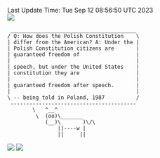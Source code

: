 Last Update Time: 
Tue Sep 12 08:56:50 UTC 2023
<br>![](https://img.shields.io/badge/%E5%A4%A7%E5%AE%B6-%E5%AE%89%E5%AE%89-green)<br>
```
 ________________________________________
/ Q: How does the Polish Constitution    \
| differ from the American? A: Under the |
| Polish Constitution citizens are       |
| guaranteed freedom of                  |
|                                        |
| speech, but under the United States    |
| constitution they are                  |
|                                        |
| guaranteed freedom after speech.       |
|                                        |
\ -- being told in Poland, 1987          /
 ----------------------------------------
        \   ^__^
         \  (oo)\_______
            (__)\       )\/\
                ||----w |
                ||     ||
```
![](https://github-readme-stats.vercel.app/api?username=chenlitw)
![](https://github-readme-stats.vercel.app/api/top-langs/?username=chenlitw)
